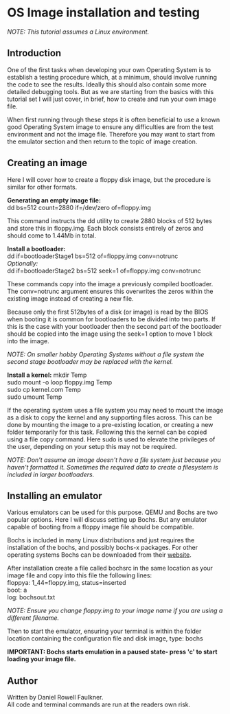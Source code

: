 # OS Image installation and testing

*NOTE: This tutorial assumes a Linux environment.*

## Introduction
One of the first tasks when developing your own Operating System is to establish a testing procedure which, at a minimum, should involve running the code to see the results. Ideally this should also contain some more detailed debugging tools. But as we are starting from the basics with this tutorial set I will just cover, in brief, how to create and run your own image file.

When first running through these steps it is often beneficial to use a known good Operating System image to ensure any difficulties are from the test environment and not the image file. Therefore you may want to start from the emulator section and then return to the topic of image creation.  

## Creating an image
Here I will cover how to create a floppy disk image, but the procedure is similar for other formats.  

**Generating an empty image file:**  
dd bs=512 count=2880 if=/dev/zero of=floppy.img  

This command instructs the dd utility to create 2880 blocks of 512 bytes and store this in floppy.img. Each block consists entirely of zeros and should come to 1.44Mb in total.  

**Install a bootloader:**  
dd if=bootloaderStage1 bs=512 of=floppy.img conv=notrunc  
*Optionally:*  
dd if=bootloaderStage2 bs=512 seek=1 of=floppy.img conv=notrunc  

These commands copy into the image a previously compiled bootloader. The conv=notrunc argument ensures this overwrites the zeros within the existing image instead of creating a new file.  

Because only the first 512bytes of a disk (or image) is read by the BIOS when booting it is common for bootloaders to be divided into two parts. If this is the case with your bootloader then the second part of the bootloader should be copied into the image using the seek=1 option to move 1 block into the image.  

*NOTE: On smaller hobby Operating Systems without a file system the second stage bootloader may be replaced with the kernel.*  

**Install a kernel:**
mkdir Temp  
sudo mount -o loop floppy.img Temp  
sudo cp kernel.com Temp  
sudo umount Temp  

If the operating system uses a file system you may need to mount the image as a disk to copy the kernel and any supporting files across. This can be done by mounting the image to a pre-existing location, or creating a new folder temporarily for this task. Following this the kernel can be copied using a file copy command. Here sudo is used to elevate the privileges of the user, depending on your setup this may not be required.  

*NOTE: Don't assume an image doesn't have a file system just because you haven't formatted it. Sometimes the required data to create a filesystem is included in larger bootloaders.*  

## Installing an emulator  
Various emulators can be used for this purpose. QEMU and Bochs are two popular options. Here I will discuss setting up Bochs. But any emulator capable of booting from a floppy image file should be compatible.  

Bochs is included in many Linux distributions and just requires the installation of the bochs, and possibly bochs-x packages. For other operating systems Bochs can be downloaded from their [website](https://bochs.sourceforge.io/).  

After installation create a file called bochsrc in the same location as your image file and copy into this file the following lines:  
floppya: 1_44=floppy.img, status=inserted  
boot: a  
log: bochsout.txt  

*NOTE: Ensure you change floppy.img to your image name if you are using a different filename.*

Then to start the emulator, ensuring your terminal is within the folder location containing the configuration file and disk image, type:
bochs

**IMPORTANT: Bochs starts emulation in a paused state- press 'c' to start loading your image file.**

## Author  
Written by Daniel Rowell Faulkner.  
All code and terminal commands are run at the readers own risk.  
